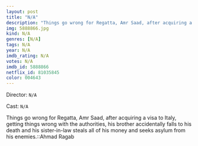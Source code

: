 ```yaml
---
layout: post
title: "N/A"
description: "Things go wrong for Regatta, Amr Saad, after acquiring a visa to Italy, getting things wrong with the authorities, his brother accidentally falls to his death and his sister-in-law steals all of his money and seeks asylum from his enemies.::Ahmad Ragab.."
img: 5888866.jpg
kind: N/A
genres: [N/A]
tags: N/A 
year: N/A
imdb_rating: N/A
votes: N/A
imdb_id: 5888866
netflix_id: 81035845
color: 004643
---
```

Director: `N/A`  

Cast: `N/A` 

Things go wrong for Regatta, Amr Saad, after acquiring a visa to Italy, getting things wrong with the authorities, his brother accidentally falls to his death and his sister-in-law steals all of his money and seeks asylum from his enemies.::Ahmad Ragab